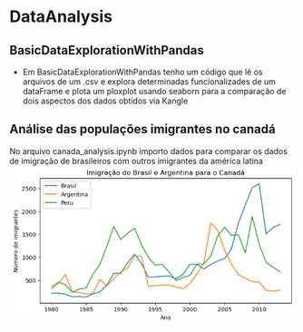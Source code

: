 # DataAnalysis
## BasicDataExplorationWithPandas
* Em BasicDataExplorationWithPandas tenho um código que lê os arquivos de um .csv e explora determinadas funcionalizades de um dataFrame e plota um ploxplot usando seaborn
para a comparação de dois aspectos dos dados obtidos via Kangle 
  
## Análise das populações imigrantes no canadá
No arquivo canada_analysis.ipynb importo dados para comparar os dados de imigração de brasileiros com outros imigrantes da américa latina
  ![plot](canada_analysis.png)
